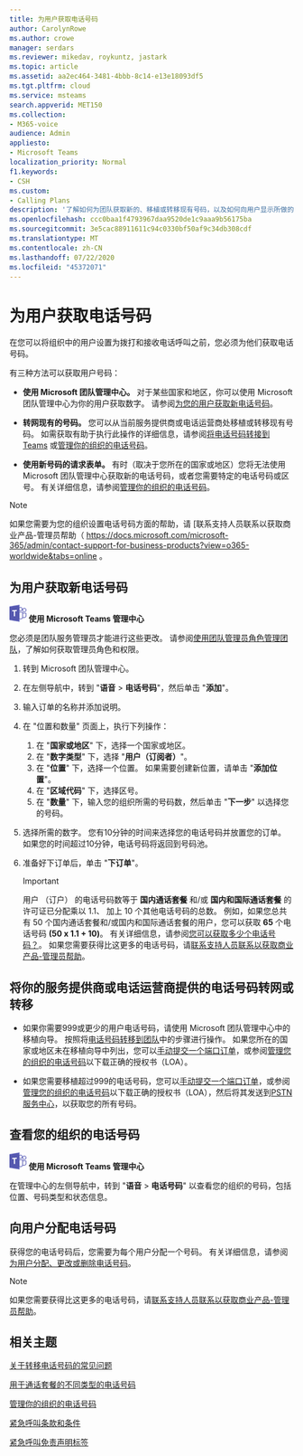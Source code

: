 ```yaml
---
title: 为用户获取电话号码
author: CarolynRowe
ms.author: crowe
manager: serdars
ms.reviewer: mikedav, roykuntz, jastark
ms.topic: article
ms.assetid: aa2ec464-3481-4bbb-8c14-e13e18093df5
ms.tgt.pltfrm: cloud
ms.service: msteams
search.appverid: MET150
ms.collection:
- M365-voice
audience: Admin
appliesto:
- Microsoft Teams
localization_priority: Normal
f1.keywords:
- CSH
ms.custom:
- Calling Plans
description: '了解如何为团队获取新的、移植或转移现有号码，以及如何向用户显示所做的更改。 '
ms.openlocfilehash: ccc0baa1f4793967daa9520de1c9aaa9b56175ba
ms.sourcegitcommit: 3e5cac88911611c94c0330bf50af9c34db308cdf
ms.translationtype: MT
ms.contentlocale: zh-CN
ms.lasthandoff: 07/22/2020
ms.locfileid: "45372071"
---
```

# <a name="getting-phone-numbers-for-your-users"></a>为用户获取电话号码

在您可以将组织中的用户设置为拨打和接收电话呼叫之前，您必须为他们获取电话号码。
  
有三种方法可以获取用户号码：

- **使用 Microsoft 团队管理中心。** 对于某些国家和地区，你可以使用 Microsoft 团队管理中心为你的用户获取数字。 请参阅[为您的用户获取新电话号码](#get-new-phone-numbers-for-your-users)。

- **转网现有的号码。** 您可以从当前服务提供商或电话运营商处移植或转移现有号码。 如需获取有助于执行此操作的详细信息，请参阅[将电话号码转接到 Teams](/microsoftteams/phone-number-calling-plans/transfer-phone-numbers-to-teams) 或[管理你的组织的电话号码](/microsoftteams/manage-phone-numbers-for-your-organization)。  
  
- **使用新号码的请求表单。** 有时（取决于您所在的国家或地区）您将无法使用 Microsoft 团队管理中心获取新的电话号码，或者您需要特定的电话号码或区号。 有关详细信息，请参阅[管理你的组织的电话号码](/microsoftteams/manage-phone-numbers-for-your-organization)。
  
> [!NOTE]
> 如果您需要为您的组织设置电话号码方面的帮助，请 [联系支持人员联系以获取商业产品-管理员帮助（ https://docs.microsoft.com/microsoft-365/admin/contact-support-for-business-products?view=o365-worldwide&tabs=online 。
  
## <a name="get-new-phone-numbers-for-your-users"></a>为用户获取新电话号码

![一个显示 Microsoft Teams 徽标的图标](media/teams-logo-30x30.png) **使用 Microsoft Teams 管理中心**

您必须是团队服务管理员才能进行这些更改。 请参阅[使用团队管理员角色管理团队](https://docs.microsoft.com/microsoftteams/using-admin-roles)，了解如何获取管理员角色和权限。

1. 转到 Microsoft 团队管理中心。
2. 在左侧导航中，转到 "**语音**  >  **电话号码**"，然后单击 "**添加**"。
3. 输入订单的名称并添加说明。
4. 在 "位置和数量" 页面上，执行下列操作：
    1. 在 "**国家或地区**" 下，选择一个国家或地区。
    2. 在 "**数字类型**" 下，选择 "**用户（订阅者）**"。
    3. 在 "**位置**" 下，选择一个位置。 如果需要创建新位置，请单击 "**添加位置**"。
    4. 在 "**区域代码**" 下，选择区号。
    5. 在 "**数量**" 下，输入您的组织所需的号码数，然后单击 "**下一步**" 以选择您的号码。
5. 选择所需的数字。 您有10分钟的时间来选择您的电话号码并放置您的订单。 如果您的时间超过10分钟，电话号码将返回到号码池。
6. 准备好下订单后，单击 "**下订单**"。

    > [!IMPORTANT]
    > 用户 （订户） 的电话号码数等于 **国内通话套餐** 和/或 **国内和国际通话套餐** 的许可证已分配乘以 1.1、 加上 10 个其他电话号码的总数。 例如，如果您总共有 50 个国内通话套餐和/或国内和国际通话套餐的用户，您可以获取 **65** 个电话号码 **(50 x 1.1 + 10)**。 有关详细信息，请参阅[您可以获取多少个电话号码？](/microsoftteams/how-many-phone-numbers-can-you-get)。 如果您需要获得比这更多的电话号码，请[联系支持人员联系以获取商业产品-管理员帮助](https://docs.microsoft.com/microsoft-365/admin/contact-support-for-business-products?view=o365-worldwide&tabs=online)。
  
## <a name="port-or-transfer-phone-numbers-from-your-service-provider-or-phone-carrier"></a>将你的服务提供商或电话运营商提供的电话号码转网或转移
  
- 如果你需要999或更少的用户电话号码，请使用 Microsoft 团队管理中心中的移植向导。 按照将[电话号码转移到团队](/microsoftteams/phone-number-calling-plans/transfer-phone-numbers-to-teams)中的步骤进行操作。 如果您所在的国家或地区未在移植向导中列出，您可以[手动提交一个端口订单](phone-number-calling-plans/manually-submit-port-order.md)，或参阅[管理您的组织的电话号码](/microsoftteams/manage-phone-numbers-for-your-organization)以下载正确的授权书（LOA）。

- 如果您需要移植超过999的电话号码，您可以[手动提交一个端口订单](phone-number-calling-plans/manually-submit-port-order.md)，或参阅[管理您的组织的电话号码](/microsoftteams/manage-phone-numbers-for-your-organization)以下载正确的授权书（LOA），然后将其发送到[PSTN 服务中心](manage-phone-numbers-for-your-organization/contact-pstn-service-desk.md)，以获取您的所有号码。

## <a name="view-the-phone-numbers-for-your-organization"></a>查看您的组织的电话号码

![一个显示 Microsoft Teams 徽标的图标](media/teams-logo-30x30.png) **使用 Microsoft Teams 管理中心**

在管理中心的左侧导航中，转到 "**语音**  >  **电话号码**" 以查看您的组织的号码，包括位置、号码类型和状态信息。
  
## <a name="assign-phone-numbers-to-users"></a>向用户分配电话号码

获得您的电话号码后，您需要为每个用户分配一个号码。 有关详细信息，请参阅[为用户分配、更改或删除电话号码](/microsoftteams/assign-change-or-remove-a-phone-number-for-a-user)。

> [!NOTE]
> 如果您需要获得比这更多的电话号码，请[联系支持人员联系以获取商业产品-管理员帮助](https://docs.microsoft.com/microsoft-365/admin/contact-support-for-business-products?view=o365-worldwide&tabs=online)。

## <a name="related-topics"></a>相关主题

[关于转移电话号码的常见问题](/microsoftteams/transferring-phone-numbers-common-questions)

[用于通话套餐的不同类型的电话号码](/microsoftteams/different-kinds-of-phone-numbers-used-for-calling-plans)

[管理你的组织的电话号码](/microsoftteams/manage-phone-numbers-for-your-organization)

[紧急呼叫条款和条件](/microsoftteams/emergency-calling-terms-and-conditions)

[紧急呼叫免责声明标签](https://github.com/MicrosoftDocs/OfficeDocs-SkypeForBusiness/blob/live/Teams/downloads/emergency-calling/emergency-calling-label-(en-us)-(v.1.0).zip?raw=true)
